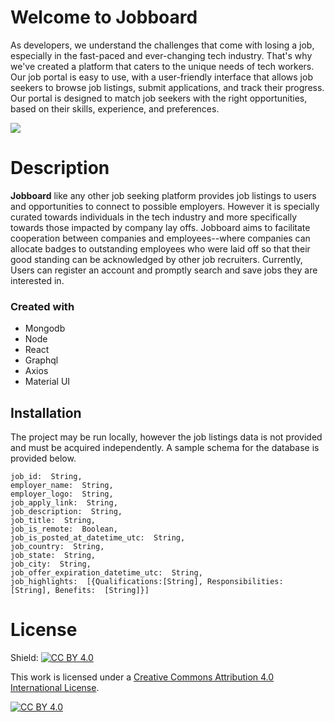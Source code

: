 # Welcome to Jobboard

As developers, we understand the challenges that come with losing a job, especially in the fast-paced and ever-changing tech industry. That's why we've created a platform that caters to the unique needs of tech workers. 
Our job portal is easy to use, with a user-friendly interface that allows job seekers to browse job listings, submit applications, and track their progress. Our portal is designed to match job seekers with the right opportunities, based on their skills, experience, and preferences.

<img src="https://i.ibb.co/sRH9Lyk/image-2023-02-20-050758194.png"/>

# Description
**Jobboard** like any other job seeking platform provides job listings to users and opportunities to connect to possible employers. However it is specially curated towards individuals in the tech industry and more specifically towards those impacted by company lay offs. Jobboard aims to facilitate cooperation between companies and employees--where companies can allocate badges to outstanding employees who were laid off so that their good standing can be acknowledged by other job recruiters. Currently, Users can register an account and promptly search and save jobs they are interested in.
### Created with 
* Mongodb
* Node
* React
* Graphql
* Axios
* Material UI



## Installation

The project may be run locally, however the job listings data is not provided and must be acquired independently. A sample schema for the database is provided below.
```
job_id:  String,
employer_name:  String,
employer_logo:  String,
job_apply_link:  String,
job_description:  String,
job_title:  String,
job_is_remote:  Boolean,
job_is_posted_at_datetime_utc:  String,
job_country:  String,
job_state:  String,
job_city:  String,
job_offer_expiration_datetime_utc:  String,
job_highlights:  [{Qualifications:[String], Responsibilities:  [String], Benefits:  [String]}]
```
# License

Shield: [![CC BY 4.0][cc-by-shield]][cc-by]

This work is licensed under a
[Creative Commons Attribution 4.0 International License][cc-by].

[![CC BY 4.0][cc-by-image]][cc-by]

[cc-by]: http://creativecommons.org/licenses/by/4.0/
[cc-by-image]: https://i.creativecommons.org/l/by/4.0/88x31.png
[cc-by-shield]: https://img.shields.io/badge/License-CC%20BY%204.0-lightgrey.svg